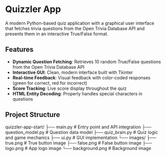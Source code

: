 # Quizzler App

A modern Python-based quiz application with a graphical user interface that fetches trivia questions from the Open Trivia Database API and presents them in an interactive True/False format.

## Features

- **Dynamic Question Fetching**: Retrieves 10 random True/False questions from the Open Trivia Database API
- **Interactive GUI**: Clean, modern interface built with Tkinter
- **Real-time Feedback**: Visual feedback with color-coded responses (green for correct, red for incorrect)
- **Score Tracking**: Live score display throughout the quiz
- **HTML Entity Decoding**: Properly handles special characters in questions

## Project Structure

quizzler-app-start/
├── main.py              # Entry point and API integration
├── question_model.py    # Question data model
├── quiz_brain.py        # Quiz logic and game mechanics
├── ui.py               # GUI implementation
└── images/
├── true.png        # True button image
├── false.png       # False button image
├── logo.png        # App logo image
└── background.png  # Background image
